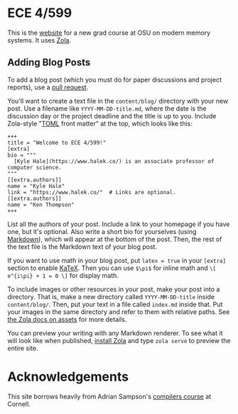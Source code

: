 ECE 4/599
=======

This is the [website](mem-systems-site-w25) for a new grad course at OSU on modern memory systems.
It uses [Zola][].

[zola]: https://www.getzola.org


Adding Blog Posts
-----------------

To add a blog post (which you must do for paper discussions and project reports), use a [pull request][pr].

You'll want to create a text file in the `content/blog/` directory with your new post.
Use a filename like `YYYY-MM-DD-title.md`, where the date is the discussion day or the project deadline and the title is up to you.
Include Zola-style "[TOML][] front matter" at the top, which looks like this:

    +++
    title = "Welcome to ECE 4/599!"
    [extra]
    bio = """
      [Kyle Hale](https://www.halek.co/) is an associate professor of computer science. 
    """
    [[extra.authors]]
    name = "Kyle Hale"
    link = "https://www.halek.co/"  # Links are optional.
    [[extra.authors]]
    name = "Ken Thompson"
    +++

List all the authors of your post.
Include a link to your homepage if you have one, but it's optional.
Also write a short bio for yourselves (using [Markdown][]), which will appear at the bottom of the post.
Then, the rest of the text file is the Markdown text of your blog post.

If you want to use math in your blog post, put `latex = true` in your `[extra]` section to enable [KaTeX][]. Then you can use `$\pi$` for inline math and `\[ e^{i\pi} + 1 = 0 \]` for display math.

To include images or other resources in your post, make your post into a directory.
That is, make a new directory called `YYYY-MM-DD-title` inside `content/blog/`.
Then, put your text in a file called `index.md` inside that.
Put your images in the same directory and refer to them with relative paths.
See [the Zola docs on assets][zola-assets] for more details.

You can preview your writing with any Markdown renderer.
To see what it will look like when published, [install Zola][zola-install] and type `zola serve` to preview the entire site.

[pr]: https://help.github.com/en/articles/about-pull-requests
[toml]: https://github.com/toml-lang/toml
[markdown]: https://daringfireball.net/projects/markdown/
[zola-install]: https://www.getzola.org/documentation/getting-started/installation/
[zola-assets]: https://www.getzola.org/documentation/content/overview/#assets-colocation
[katex]: https://katex.org

Acknowledgements
================
This site borrows heavily from Adrian Sampson's [compilers course](https://www.cs.cornell.edu/courses/cs6120/2023fa/) at Cornell.
